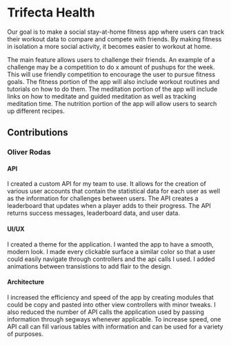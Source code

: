 # Trifecta Health
Our goal is to make a social stay-at-home fitness app where users can track their workout data to compare and compete with friends. By making fitness in isolation a more social activity, it becomes easier to workout at home. 

The main feature allows users to challenge their friends. An example of a challenge may be a competition to do x amount of pushups for the week. This will use friendly competition to encourage the user to pursue fitness goals. The fitness portion of the app will also include workout routines and tutorials on how to do them. The meditation portion of the app will include links on how to meditate and guided meditation as well as tracking meditation time. The nutrition portion of the app will allow users to search up different recipes.

## Contributions
### Oliver Rodas
#### API
I created a custom API for my team to use. It allows for the creation of various user accounts that contain the statistical data for each user as well as the information for challenges between users. The API creates a leaderboard that updates when a player adds to their progress. The API returns success messages, leaderboard data, and user data. 
#### UI/UX
I created a theme for the application. I wanted the app to have a smooth, modern look. I made every clickable surface a similar color so that a user could easily navigate through controllers and the api calls I used. I added animations between transistions to add flair to the design. 
#### Architecture
I increased the efficiency and speed of the app by creating modules that could be copy and pasted into other view controllers with minor tweaks. I also reduced the number of API calls the application used by passing information through segways whenever applicable. To increase speed, one API call can fill various tables with information and can be used for a variety of purposes. 
